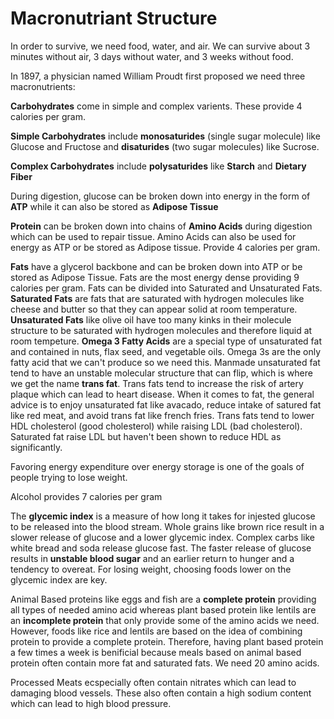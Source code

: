 # Macronutriant Structure

In order to survive, we need food, water, and air. We can survive about 3 minutes without air, 3 days without water, and 3 weeks without food. 

In 1897, a physician named William Proudt first proposed we need three macronutrients: 

**Carbohydrates** come in simple and complex varients. These provide 4 calories per gram.

**Simple Carbohydrates** include **monosaturides** (single sugar molecule) like Glucose and Fructose and **disaturides** (two sugar molecules) like Sucrose.

**Complex Carbohydrates** include **polysaturides** like **Starch** and **Dietary Fiber**

During digestion, glucose can be broken down into energy in the form of **ATP** while it can also be stored as **Adipose Tissue**

**Protein** can be broken down into chains of **Amino Acids** during digestion which can be used to repair tissue. Amino Acids can also be used for energy as ATP or be stored as Adipose tissue. Provide 4 calories per gram.

**Fats** have a glycerol backbone and can be broken down into ATP or be stored as Adipose Tissue. Fats are the most energy dense providing 9 calories per gram. Fats can be divided into Saturated and Unsaturated Fats. **Saturated Fats** are fats that are saturated with hydrogen molecules like cheese and butter so that they can appear solid at room temperature. **Unsaturated Fats** like olive oil have too many kinks in their molecule structure to be saturated with hydrogen molecules and therefore liquid at room tempeture. **Omega 3 Fatty Acids** are a special type of unsaturated fat and contained in nuts, flax seed, and vegetable oils. Omega 3s are the only fatty acid that we can't produce so we need this. Manmade unsaturated fat tend to have an unstable molecular structure that can flip, which is where we get the name **trans fat**. Trans fats tend to increase the risk of artery plaque which can lead to heart disease. When it comes to fat, the general advice is to enjoy unsaturated fat like avacado, reduce intake of satured fat like red meat, and avoid trans fat like french fries. Trans fats tend to lower HDL cholesterol (good cholesterol) while raising LDL (bad cholesterol). Saturated fat raise LDL but haven't been shown to reduce HDL as significantly.

Favoring energy expenditure over energy storage is one of the goals of people trying to lose weight.

Alcohol provides 7 calories per gram

The **glycemic index** is a measure of how long it takes for injested glucose to be released into the blood stream. Whole grains like brown rice result in a slower release of glucose and a lower glycemic index. Complex carbs like white bread and soda release glucose fast. The faster release of glucose results in **unstable blood sugar** and an earlier return to hunger and a tendency to overeat. For losing weight, choosing foods lower on the glycemic index are key.

Animal Based proteins like eggs and fish are a **complete protein** providing all types of needed amino acid whereas plant based protein like lentils are an **incomplete protein** that only provide some of the amino acids we need. However, foods like rice and lentils are based on the idea of combining protein to provide a complete protein. Therefore, having plant based protein a few times a week is benificial because meals based on animal based protein often contain more fat and saturated fats. We need 20 amino acids.

Processed Meats ecspecially often contain nitrates which can lead to damaging blood vessels. These also often contain a high sodium content which can lead to high blood pressure.

